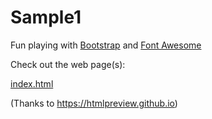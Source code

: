 # Sample1
Fun playing with <a href="http://getbootstrap.com" target="_blank">Bootstrap</a> and <a href="https://fortawesome.github.io/Font-Awesome/" target="_blank">Font Awesome</a>

Check out the web page(s):

<a href="https://htmlpreview.github.io/?https://github.com/steventhon/Sample1/blob/master/index.html" target="_blank">index.html</a>

(Thanks to https://htmlpreview.github.io)
